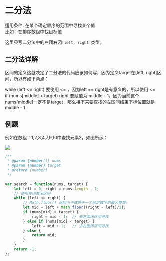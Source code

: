 # 二分法  
适用条件: 在某个确定顺序的范围中寻找某个值  
比如：在排序数组中找目标值  
  
这里只写二分法中的左闭右闭`[left, right]`类型。  
  
## 二分法详解  
  
区间的定义这就决定了二分法的代码应该如何写，因为定义target在[left, right]区间，所以有如下两点：  
  
while (left <= right) 要使用 <= ，因为left == right是有意义的，所以使用 <=  
if (nums[middle] > target) right 要赋值为 middle - 1，因为当前这个nums[middle]一定不是target，那么接下来要查找的左区间结束下标位置就是 middle - 1  
  
## 例题

例如在数组：1,2,3,4,7,9,10中查找元素2，如图所示：  

![](https://camo.githubusercontent.com/dbfc30d134666df6ff7fab7e2170677ca966ac3718779e61184dc2d26b79631c/68747470733a2f2f696d672d626c6f672e6373646e696d672e636e2f32303231303331313135333035353732332e6a7067)  
  
```js  
/**  
 * @param {number[]} nums  
 * @param {number} target  
 * @return {number}  
 */  
  
var search = function(nums, target) {  
    let left = 0, right = nums.length - 1;  
    // 使用左闭右闭区间  
    while (left <= right) {  
        // Math.floor() 返回小于或等于一个给定数字的最大整数。  
        let mid = left + Math.floor((right - left)/2);  
        if (nums[mid] > target) {  
            right = mid - 1;  // 去左面闭区间寻找  
        } else if (nums[mid] < target) {  
            left = mid + 1;   // 去右面闭区间寻找  
        } else {  
            return mid;  
        }  
    }  
    return -1;  
};  
```  

  
  